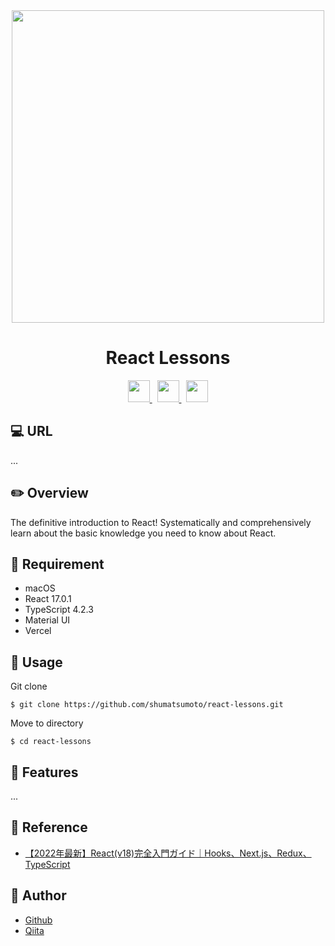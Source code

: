 <div align="center">
  <img src="https://user-images.githubusercontent.com/11171872/203345580-40a14fa9-b1f0-4c29-a042-138ff78f7d9b.jpg" width="500">
</div>

<h1 align="center">React Lessons</h1>

<div align="center">
  <a href="https://reactjs.org/">
    <img src="https://user-images.githubusercontent.com/11171872/113251146-b6ba2b00-92fc-11eb-847a-fc58d7f87239.png" height="35">
  </a>&nbsp;
  <a href="https://www.typescriptlang.org/">
    <img src="https://user-images.githubusercontent.com/11171872/113466643-6071f700-9478-11eb-9c13-52c84abd80c7.png" height="35">
  </a>&nbsp;
  <a href="https://nextjs.org/">
    <img src="https://user-images.githubusercontent.com/11171872/113247237-92a71b80-92f5-11eb-8f09-6047f4c4b441.png" height="35">
  </a>
</div>

## :computer: URL

...

## :pencil2: Overview

The definitive introduction to React! Systematically and comprehensively learn about the basic knowledge you need to know about React.

## :hammer: Requirement

- macOS
- React 17.0.1
- TypeScript 4.2.3
- Material UI
- Vercel

## :pushpin: Usage

Git clone
```
$ git clone https://github.com/shumatsumoto/react-lessons.git
```
Move to directory
```
$ cd react-lessons
```

## :railway_car: Features

...

## :green_book: Reference

- [【2022年最新】React(v18)完全入門ガイド｜Hooks、Next.js、Redux、TypeScript](https://www.udemy.com/course/react-complete-guide/)

## :hatching_chick: Author

- [Github](https://github.com/shumatsumoto)
- [Qiita](https://qiita.com/ShuMatsumoto)

